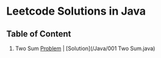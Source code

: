 # Leetcode Solutions in Java
## Table of Content
1. Two Sum [Problem]([LeetCode]/two-sum/) | [Solution](/Java/001 Two Sum.java)


[LeetCode]:https://leetcode.com/problems "LeetCode Online Judge"